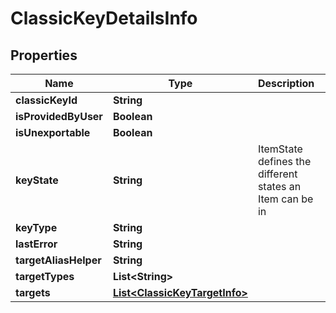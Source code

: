

# ClassicKeyDetailsInfo

## Properties

Name | Type | Description | Notes
------------ | ------------- | ------------- | -------------
**classicKeyId** | **String** |  |  [optional]
**isProvidedByUser** | **Boolean** |  |  [optional]
**isUnexportable** | **Boolean** |  |  [optional]
**keyState** | **String** | ItemState defines the different states an Item can be in |  [optional]
**keyType** | **String** |  |  [optional]
**lastError** | **String** |  |  [optional]
**targetAliasHelper** | **String** |  |  [optional]
**targetTypes** | **List&lt;String&gt;** |  |  [optional]
**targets** | [**List&lt;ClassicKeyTargetInfo&gt;**](ClassicKeyTargetInfo.md) |  |  [optional]



